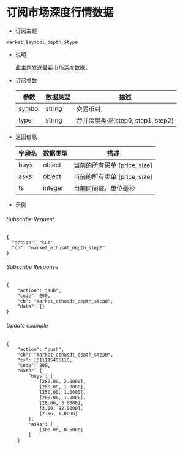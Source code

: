 # 订阅市场深度行情数据

- 订阅主题

```
market_$symbol_depth_$type
```

- 说明

  此主题发送最新市场深度数据。

- 订阅参数

  | 参数 | 数据类型 | 描述 |
  | --- | --- | --- | 
  | symbol | string | 交易币对 |
  | type | string | 合并深度类型(step0, step1, step2) |


- 返回信息

  | 字段名 | 数据类型 | 描述 |
  | --- | --- | --- |
  | buys | object |当前的所有买单 [price, size] |
  | asks | object |当前的所有卖单 [price, size] |
  | ts | integer | 当前时间戳，单位毫秒|

- 示例

###### Subscribe Request

```
{
  "action": "sub",
  "ch": "market_ethusdt_depth_step0"
}
```

###### Subscribe Response

```
{
    "action": "sub",
    "code": 200,
    "ch": "market_ethusdt_depth_step0",
    "data": {}
}
```

###### Update example

```
{
    "action": "push",
    "ch": "market_ethusdt_depth_step0",
    "ts": 1611115406118,
    "code": 200,
    "data": {
        "buys": [
            [280.00, 2.0000],
            [260.00, 1.0000],
            [250.00, 1.0000],
            [200.00, 1.0000],
            [28.66, 3.0000],
            [3.00, 92.0000],
            [2.96, 1.0000]
        ],
        "asks": [
            [300.00, 0.5000]
        ]
    }
```
